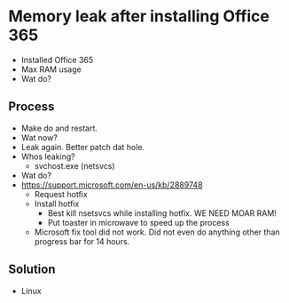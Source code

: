 Memory leak after installing Office 365
=======================================

- Installed Office 365
- Max RAM usage
- Wat do?

## Process  
- Make do and restart.
- Wat now?
- Leak again. Better patch dat hole.
- Whos leaking?
    - svchost.exe (netsvcs)
- Wat do?
- https://support.microsoft.com/en-us/kb/2889748
    - Request hotfix
    - Install hotfix
        - Best kill nsetsvcs while installing hotfix. WE NEED MOAR RAM!
        - Put toaster in microwave to speed up the process
    - Microsoft fix tool did not work. Did not even do anything other than
    progress bar for 14 hours.

## Solution
- Linux
